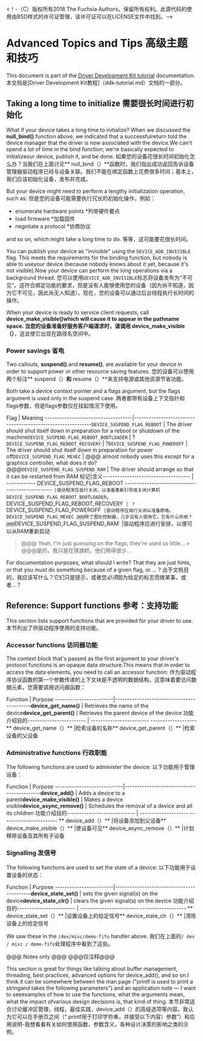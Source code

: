  

 

<!-- (C) Copyright 2018 The Fuchsia Authors. All rights reserved.Use of this source code is governed by a BSD-style license that can befound in the LICENSE file.--> <！-（C）版权所有2018 The Fuchsia Authors。保留所有权利。此源代码的使用由BSD样式的许可证管理，该许可证可以在LICENSE文件中找到。-->

 
# Advanced Topics and Tips  高级主题和技巧 

This document is part of the [Driver Development Kit tutorial](ddk-tutorial.md) documentation.  本文档是[Driver Development Kit教程]（ddk-tutorial.md）文档的一部分。

 
## Taking a long time to initialize  需要很长时间进行初始化 

What if your device takes a long time to initialize? When we discussed the **null_bind()** function above, we indicated that a successfulreturn told the device manager that the driver is now associated with the device.We can't spend a lot of time in the bind function; we're basically expected to initializeour device, publish it, and be done. 如果您的设备花很长时间初始化怎么办？当我们在上面讨论** null_bind（）**函数时，我们指出成功返回告诉设备管理器驱动程序已经与设备关联。我们不能在绑定函数上花费很多时间；基本上，我们应该初始化设备，发布并完成。

But your device might need to perform a lengthy initialization operation, such as:  但是您的设备可能需要执行冗长的初始化操作，例如：

 
*   enumerate hardware points  *列举硬件要点
*   load firmware  *加载固件
*   negotiate a protocol  *协商协议

and so on, which might take a long time to do.  等等，这可能要花很长时间。

You can publish your device as "invisible" using the `DEVICE_ADD_INVISIBLE` flag. This meets the requirements for the binding function, but nobody is able to useyour device (because nobody knows about it yet, because it's not visible).Now your device can perform the long operations via a background thread. 您可以使用`DEVICE_ADD_INVISIBLE`标志将设备发布为“不可见”。这符合绑定功能的要求，但是没有人能够使用您的设备（因为尚不知道，因为它不可见，因此尚无人知道）。现在，您的设备可以通过后台线程执行长时间的操作。

When your device is ready to service client requests, call **device_make_visible()**which will cause it to appear in the pathname space. 当您的设备准备好服务客户端请求时，请调用** device_make_visible（）**，这会使它出现在路径名空间中。

 
### Power savings  省电 

Two callouts, **suspend()** and **resume()**, are available for your device in order to support power or other resource saving features. 您的设备可以使用两个标注** suspend（）**和** resume（）**来支持电源或其他资源节省功能。

Both take a device context pointer and a flags argument, but the flags argument is used only in the suspend case. 两者都带有设备上下文指针和flags参数，但是flags参数仅在挂起情况下使用。

Flag                                | Meaning ------------------------------------|------------------------------------------------------------`DEVICE_SUSPEND_FLAG_REBOOT`        | The driver should shut itself down in preparation for a reboot or shutdown of the machine`DEVICE_SUSPEND_FLAG_REBOOT_BOOTLOADER` | ?`DEVICE_SUSPEND_FLAG_REBOOT_RECOVERY`   | ?`DEVICE_SUSPEND_FLAG_POWEROFF`      | The driver should shut itself down in preparation for power off`DEVICE_SUSPEND_FLAG_MEXEC`         | @@@ almost nobody uses this except for a graphics controller, what does it do? @@@`DEVICE_SUSPEND_FLAG_SUSPEND_RAM`   | The driver should arrange so that it can be restarted from RAM 标记|含义------------------------------------ | ------------ DEVICE_SUSPEND_FLAG_REBOOT ------------------------------------------------ `|驱动程序应自行关闭，以准备重新引导或关闭计算机DEVICE_SUSPEND_FLAG_REBOOT_BOOTLOADER`。 DEVICE_SUSPEND_FLAG_REBOOT_RECOVERY` | ？`DEVICE_SUSPEND_FLAG_POWEROFF` |驱动程序应自行关闭以准备断电。DEVICE_SUSPEND_FLAG_MEXEC @@@除了图形控制器，几乎没有人使用它，它有什么作用？ @@@`DEVICE_SUSPEND_FLAG_SUSPEND_RAM` |驱动程序应进行安排，以便可以从RAM重新启动

> @@@ Yeah, I'm just guessing on the flags; they're used so little...  > @@@是的，我只是在猜旗帜。他们用得很少...

For documentation purposes, what should I write? That they are just hints, or that you *must* do something because of a given flag, or ... ? 出于文档目的，我应该写什么？它们只是提示，或者您*必须*因为给定的标志而做某事，或者...？

 
## Reference: Support functions  参考：支持功能 

This section lists support functions that are provided for your driver to use.  本节列出了供驱动程序使用的支持功能。

 
### Accessor functions  访问器功能 

The context block that's passed as the first argument to your driver's protocol functions is an opaque data structure.This means that in order to access the data elements, you need to call an accessor function: 作为驱动程序协议函数的第一个参数传递的上下文块是不透明的数据结构，这意味着要访问数据元素，您需要调用访问器函数：

Function                | Purpose ------------------------|-------------------------------------------**device_get_name()**        | Retrieves the name of the device**device_get_parent()**      | Retrieves the parent device of the device 功能介绍目的------------------------ | ------------------------ ------------------- ** device_get_name（）** |检索设备的名称** device_get_parent（）** |检索设备的父设备

 
### Administrative functions  行政职能 

The following functions are used to administer the device:  以下功能用于管理设备：

Function                    | Purpose ----------------------------|-------------------------------------------**device_add()**                 | Adds a device to a parent**device_make_visible()**        | Makes a device visible**device_async_remove()**        | Schedules the removal of a device and all its children 功能介绍目的---------------------------- | -------------------- ----------------------- ** device_add（）** |将设备添加到父设备** device_make_visible（）** |使设备可见** device_async_remove（）** |计划移除设备及其所有子设备

 
### Signalling  发信号 

The following functions are used to set the state of a device:  以下功能用于设置设备的状态：

Function                | Purpose ------------------------|-------------------------------------------**device_state_set()**       | sets the given signal(s) on the device**device_state_clr()**       | clears the given signal(s) on the device 功能介绍目的------------------------ | ------------------------ ------------------- ** device_state_set（）** |设置设备上的给定信号** device_state_clr（）** |清除设备上的给定信号

We saw these in the `/dev/misc/demo-fifo` handler above.  我们在上面的`/ dev / misc / demo-fifo`处理程序中看到了这些。

@@@ Notes only @@@  @@@仅注释@@@

This section is great for things like talking about buffer management, threading, best practices, advanced options for device_add(), and so on.I think it can be somewhere between the man page ("printf is used to print a stringand takes the following parameters") and an application note &mdash; I want to seeexamples of how to use the functions, what the arguments mean, what the impact ofvarious design decisions is, that kind of thing. 本节非常适合讨论缓冲区管理，线程，最佳实践，device_add（）的高级选项等内容。我认为它可以在手册页之间（“ printf用于打印字符串，并接受以下内容）参数”）和应用说明-我想看看有关如何使用函数，参数含义，各种设计决策的影响之类的示例。

